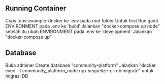 ## Running Container
Copy .env-example-docker ke .env pada root folder
Untuk first Run ganti ENVIRONMENT pada .env ke 'build'
Jalankan "docker-compose up node"
setelah itu ubah ENVIRONMENT pada .env ke 'development'
Jalankan "docker-compose up"

## Database
Buka adminer
Create database "community-platform"
Jalankan "docker exec -it community_platform_node npx sequelize-cli db:migrate" untuk migrasi DB

